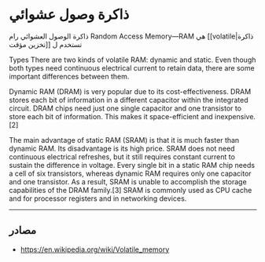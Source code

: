 
# ذاكرة وصول عشوائي

ذاكرة الوصول العشوائي رام Random Access Memory&mdash;RAM هي [[volatile|ذاكرة تخزين مؤقت]] تستخدم ل

Types
There are two kinds of volatile RAM: dynamic and static. Even though both types need continuous electrical current to retain data, there are some important differences between them.

Dynamic RAM (DRAM) is very popular due to its cost-effectiveness. DRAM stores each bit of information in a different capacitor within the integrated circuit. DRAM chips need just one single capacitor and one transistor to store each bit of information. This makes it space-efficient and inexpensive.[2]

The main advantage of static RAM (SRAM) is that it is much faster than dynamic RAM. Its disadvantage is its high price. SRAM does not need continuous electrical refreshes, but it still requires constant current to sustain the difference in voltage. Every single bit in a static RAM chip needs a cell of six transistors, whereas dynamic RAM requires only one capacitor and one transistor. As a result, SRAM is unable to accomplish the storage capabilities of the DRAM family.[3] SRAM is commonly used as CPU cache and for processor registers and in networking devices.

---

## مصادر

- https://en.wikipedia.org/wiki/Volatile_memory
